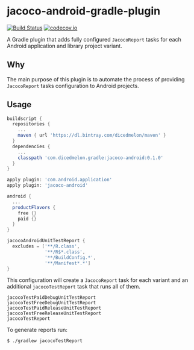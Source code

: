# jacoco-android-gradle-plugin
[![Build Status](https://travis-ci.org/arturdm/jacoco-android-gradle-plugin.svg)](https://travis-ci.org/arturdm/jacoco-android-gradle-plugin)
[![codecov.io](http://codecov.io/github/arturdm/jacoco-android-gradle-plugin/coverage.svg?branch=master)](http://codecov.io/github/arturdm/jacoco-android-gradle-plugin?branch=master)

A Gradle plugin that adds fully configured `JacocoReport` tasks for each Android application and library project variant.

## Why

The main purpose of this plugin is to automate the process of providing `JacocoReport` tasks configuration to Android projects.

## Usage

```groovy
buildscript {
  repositories {
    ...
    maven { url 'https://dl.bintray.com/dicedmelon/maven' }
  }
  dependencies {
    ...
    classpath 'com.dicedmelon.gradle:jacoco-android:0.1.0'
  }
}

apply plugin: 'com.android.application'
apply plugin: 'jacoco-android'

android {
  ...
  productFlavors {
    free {}
    paid {}
  }
}

jacocoAndroidUnitTestReport {
  excludes = ['**/R.class',
              '**/R$*.class',
              '**/BuildConfig.*',
              '**/Manifest*.*']
}
```

This configuration will create a `JacocoReport` task for each variant and an additional `jacocoTestReport` task that runs all of them.
```
jacocoTestPaidDebugUnitTestReport
jacocoTestFreeDebugUnitTestReport
jacocoTestPaidReleaseUnitTestReport
jacocoTestFreeReleaseUnitTestReport
jacocoTestReport
```

To generate reports run:

```shell
$ ./gradlew jacocoTestReport
```
